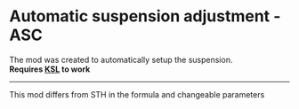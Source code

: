 # Automatic suspension adjustment - ASC
The mod was created to automatically setup the suspension.  
**Requires [KSL](https://github.com/trbflxr/ksl/releases) to work**  

---

This mod differs from STH in the formula and changeable parameters

